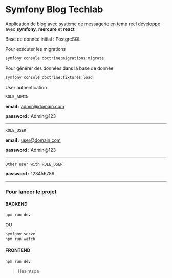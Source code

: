 # Symfony Blog Techlab

Application de blog avec système de messagerie en temp réel développé avec **symfony**, **mercure** et **react**

Base de donnée initial : PostgreSQL

Pour exécuter les migrations

```bash
symfony console doctrine:migrations:migrate
```

Pour générer des données dans la base de donnée

```bash
symfony console doctrine:fixtures:load
```

User authentication

`ROLE_ADMIN`

**email :** admin@domain.com

**password :** Admin@123

---

`ROLE_USER`

**email :** user@domain.com

**password :** Admin@123

---

`Other user with ROLE_USER`

**password :** 123456789

---

### Pour lancer le projet

#### BACKEND

```bash
npm run dev
```

OU

```bash
symfony serve
npm run watch
```

#### FRONTEND

```bash
npm run dev
```

> Hasintsoa
